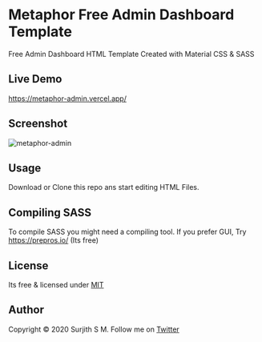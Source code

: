 # Metaphor Free Admin Dashboard Template

Free Admin Dashboard HTML Template Created with Material CSS &amp; SASS

## Live Demo

https://metaphor-admin.vercel.app/

## Screenshot

![metaphor-admin](https://user-images.githubusercontent.com/1884712/96971087-3fed5a80-1532-11eb-9580-53c6ed8717bd.jpg)

## Usage

Download or Clone this repo ans start editing HTML Files. 

## Compiling SASS

To compile SASS you might need a compiling tool. If you prefer GUI, Try https://prepros.io/ (Its free)

## License

Its free & licensed under [MIT](https://opensource.org/licenses/MIT)

## Author

Copyright © 2020 Surjith S M. Follow me on [Twitter](https://twitter.com/surjithctly)
